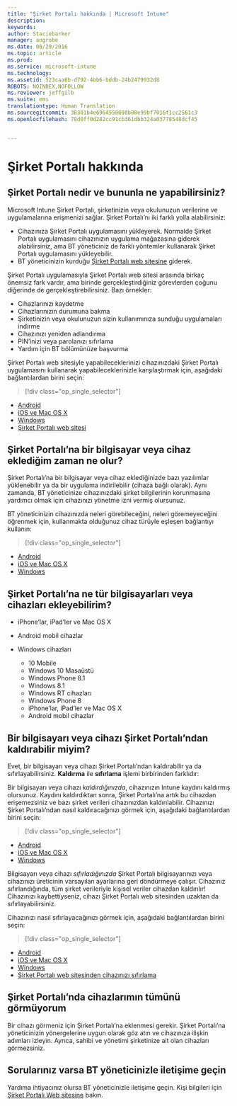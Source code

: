 ```yaml
---
title: "Şirket Portalı hakkında | Microsoft Intune"
description: 
keywords: 
author: Staciebarker
manager: angrobe
ms.date: 08/29/2016
ms.topic: article
ms.prod: 
ms.service: microsoft-intune
ms.technology: 
ms.assetid: 523caa6b-d792-4bb6-bddb-24b2479932d8
ROBOTS: NOINDEX,NOFOLLOW
ms.reviewer: jeffgilb
ms.suite: ems
translationtype: Human Translation
ms.sourcegitcommit: 38301b4e6964550008b08e99bf7016f1cc2561c3
ms.openlocfilehash: 78d0ff0d282cc91cb361dbb324a03778548dcf45


---
```


# Şirket Portalı hakkında

## Şirket Portalı nedir ve bununla ne yapabilirsiniz?
Microsoft Intune Şirket Portalı, şirketinizin veya okulunuzun verilerine ve uygulamalarına erişmenizi sağlar. Şirket Portalı’nı iki farklı yolla alabilirsiniz:

- Cihazınıza Şirket Portalı uygulamasını yükleyerek. Normalde Şirket Portalı uygulamasını cihazınızın uygulama mağazasına giderek alabilirsiniz, ama BT yöneticiniz de farklı yöntemler kullanarak Şirket Portalı uygulamasını yükleyebilir.
- BT yöneticinizin kurduğu [Şirket Portalı web sitesine](http://portal.manage.microsoft.com) giderek.

Şirket Portalı uygulamasıyla Şirket Portalı web sitesi arasında birkaç önemsiz fark vardır, ama birinde gerçekleştirdiğiniz görevlerden çoğunu diğerinde de gerçekleştirebilirsiniz. Bazı örnekler:

- Cihazlarınızı kaydetme
- Cihazlarınızın durumuna bakma
- Şirketinizin veya okulunuzun sizin kullanımınıza sunduğu uygulamaları indirme
- Cihazınızı yeniden adlandırma
- PIN’inizi veya parolanızı sıfırlama
- Yardım için BT bölümünüze başvurma

Şirket Portalı web sitesiyle yapabileceklerinizi cihazınızdaki Şirket Portalı uygulamasını kullanarak yapabileceklerinizle karşılaştırmak için, aşağıdaki bağlantılardan birini seçin:

> [!div class="op_single_selector"]
- [Android](using-your-android-device-with-intune.md)
- [iOS ve Mac OS X](using-your-ios-or-mac-os-x-device-with-intune.md)
- [Windows](using-your-windows-device-with-intune.md)
- [Şirket Portalı web sitesi](using-the-intune-company-portal-website.md)

## Şirket Portalı’na bir bilgisayar veya cihaz eklediğim zaman ne olur?
Şirket Portalı’na bir bilgisayar veya cihaz eklediğinizde bazı yazılımlar yüklenebilir ya da bir uygulama indirilebilir (cihaza bağlı olarak).  Aynı zamanda, BT yöneticinize cihazınızdaki şirket bilgilerinin korunmasına yardımcı olmak için cihazınızı yönetme izni vermiş olursunuz.

BT yöneticinizin cihazınızda neleri görebileceğini, neleri göremeyeceğini öğrenmek için, kullanmakta olduğunuz cihaz türüyle eşleşen bağlantıyı kullanın:

> [!div class="op_single_selector"]
- [Android](what-happens-if-you-install-the-company-portal-app-and-enroll-your-device-in-intune-android.md)
- [iOS ve Mac OS X](what-happens-if-you-install-the-company-portal-app-and-enroll-your-device-in-intune-ios.md)
- [Windows](what-can-your-it-administrator-see-when-you-enroll-your-device-in-intune-windows.md)

## Şirket Portalı’na ne tür bilgisayarları veya cihazları ekleyebilirim?

-   iPhone’lar, iPad’ler ve Mac OS X

-   Android mobil cihazlar

-   Windows cihazları
    -   10 Mobile
    -   Windows 10 Masaüstü
    -   Windows Phone 8.1
    -   Windows 8.1
    -   Windows RT cihazları
    -   Windows Phone 8
    -   iPhone’lar, iPad’ler ve Mac OS X
    -   Android mobil cihazlar


## Bir bilgisayarı veya cihazı Şirket Portalı’ndan kaldırabilir miyim?
Evet, bir bilgisayarı veya cihazı Şirket Portalı’ndan kaldırabilir ya da sıfırlayabilirsiniz. **Kaldırma** ile **sıfırlama** işlemi birbirinden farklıdır:

Bir bilgisayarı veya cihazı *kaldırdığınızda*, cihazınızın Intune kaydını kaldırmış olursunuz. Kaydını kaldırdıktan sonra, Şirket Portalı’na artık bu cihazdan erişemezsiniz ve bazı şirket verileri cihazınızdan kaldırılabilir. Cihazınızı Şirket Portalı’ndan nasıl kaldıracağınızı görmek için, aşağıdaki bağlantılardan birini seçin:

> [!div class="op_single_selector"]
- [Android](unenroll-your-device-from-intune-android.md)
- [iOS ve Mac OS X](unenroll-your-device-from-intune-ios.md)
- [Windows](unenroll-your-device-from-intune-windows.md)

Bilgisayarı veya cihazı *sıfırladığınızda* Şirket Portalı bilgisayarınızı veya cihazınızı üreticinin varsayılan ayarlarına geri döndürmeye çalışır. Cihazınız sıfırlandığında, tüm şirket verileriyle kişisel veriler cihazdan kaldırılır! Cihazınızı kaybettiyseniz, cihazı Şirket Portalı web sitesinden uzaktan da sıfırlayabilirsiniz.

Cihazınızı nasıl sıfırlayacağınızı görmek için, aşağıdaki bağlantılardan birini seçin:

> [!div class="op_single_selector"]
- [Android](reset-erase-your-lost-or-stolen-device-android.md)
- [iOS ve Mac OS X](reset-erase-your-lost-or-stolen-device-ios.md)
- [Windows](reset-erase-your-lost-or-stolen-device-windows.md)
- [Şirket Portalı web sitesinden cihazınızı sıfırlama](reset-your-device-cpwebsite.md)

## Şirket Portalı’nda cihazlarımın tümünü görmüyorum
Bir cihazı görmeniz için Şirket Portalı’na eklenmesi gerekir. Şirket Portalı’na yöneticinizin yönergelerine uygun olarak göz atın ve cihazınıza ilişkin adımları izleyin. Ayrıca, sahibi ve yönetimi şirketinize ait olan cihazları görmezsiniz.

## Sorularınız varsa BT yöneticinizle iletişime geçin
Yardıma ihtiyacınız olursa BT yöneticinizle iletişime geçin. Kişi bilgileri için [Şirket Portalı Web sitesine](http://portal.manage.microsoft.com) bakın.



<!--HONumber=Aug16_HO5-->


